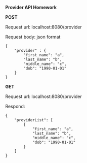 **Provider API Homework**

**POST**

Request url: localhost:8080/provider

Request body: json format
```
{
    "provider" : {
        "first_name": "a",
        "last_name": "b",
        "middle_name": "c",
        "dob": "1990-01-01"
    }
}
```


**GET**

Request url: localhost:8080/provider 

Respond:
```
{
    "providerList": [
        {
            "first_name": "a",
            "last_name": "b",
            "middle_name": "c",
            "dob": "1990-01-01"
        }
    ]
}
```


